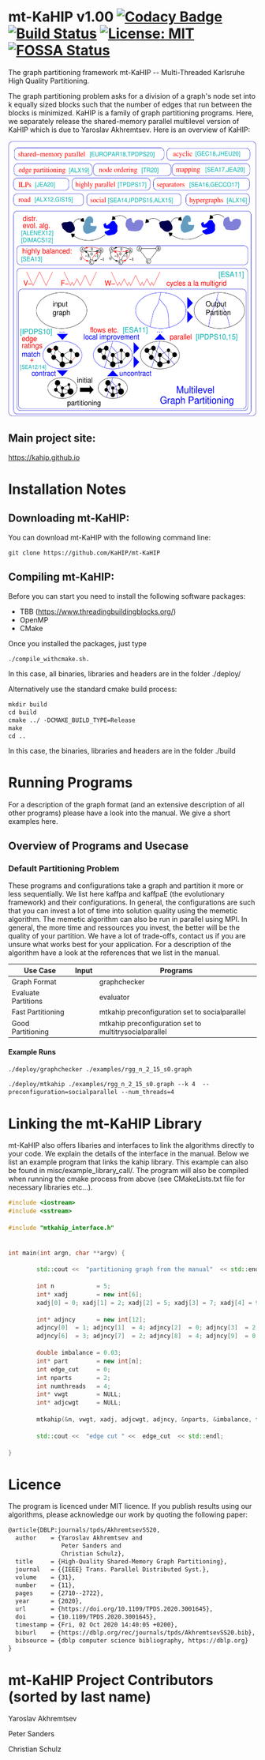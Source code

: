 mt-KaHIP v1.00  [![Codacy Badge](https://api.codacy.com/project/badge/Grade/b4dc07be37694dc4841beba6ba038c19)](https://app.codacy.com/manual/schulzchristian/KaHIP?utm_source=github.com&utm_medium=referral&utm_content=schulzchristian/KaHIP&utm_campaign=Badge_Grade_Dashboard)
[![Build Status](https://travis-ci.org/KaHIP/mt-KaHIP.svg?branch=main)](https://travis-ci.org//KaHIP/mt-KaHIP) 
[![License: MIT](https://img.shields.io/badge/License-MIT-yellow.svg)](https://opensource.org/licenses/MIT)
[![FOSSA Status](https://app.fossa.com/api/projects/git%2Bgithub.com%2FKaHIP%2Fmt-KaHIP.svg?type=shield)](https://app.fossa.com/projects/git%2Bgithub.com%2FKaHIP%2Fmt-KaHIP?ref=badge_shield)
=====

The graph partitioning framework mt-KaHIP -- Multi-Threaded Karlsruhe High Quality Partitioning.

The graph partitioning problem asks for a division of a graph's node set into k equally sized blocks such that the number of edges that run between the blocks is minimized. KaHIP is a family of graph partitioning programs. Here, we separately release the shared-memory parallel multilevel version of KaHIP which is due to Yaroslav Akhremtsev. Here is an overview of KaHIP:

<p align="center">
<img src="./img/MGPall_en_new.png"
  alt="framework overview"
  width="601" height="558">
</p>

## Main project site:
https://kahip.github.io

Installation Notes
=====
## Downloading mt-KaHIP: 
You can download mt-KaHIP with the following command line:

```console
git clone https://github.com/KaHIP/mt-KaHIP
```

## Compiling mt-KaHIP: 
Before you can start you need to install the following software packages:
- TBB (https://www.threadingbuildingblocks.org/) 
- OpenMP
- CMake

Once you installed the packages, just type 
```console
./compile_withcmake.sh. 
```
In this case, all binaries, libraries and headers are in the folder ./deploy/ 

Alternatively use the standard cmake build process:
```console 
mkdir build
cd build 
cmake ../ -DCMAKE_BUILD_TYPE=Release     
make 
cd ..
```
In this case, the binaries, libraries and headers are in the folder ./build

Running Programs
=====

For a description of the graph format (and an extensive description of all other programs) please have a look into the manual. We give a short examples here.

## Overview of Programs and Usecase

### Default Partitioning Problem  
These programs and configurations take a graph and partition it more or less sequentially. We list here kaffpa and kaffpaE (the evolutionary framework) and their configurations. In general, the configurations are such that you can invest a lot of time into solution quality using the memetic algorithm. The memetic algorithm can also be run in parallel using MPI. In general, the more time and ressources you invest, the better will be the quality of your partition. We have a lot of trade-offs, contact us if you are unsure what works best for your application. For a description of the algorithm have a look at the references that we list in the manual.

| Use Case | Input |  Programs |
| ------------ | -------- | -------- |
| Graph Format || graphchecker  |
| Evaluate Partitions || evaluator |
| Fast Partitioning |  | mtkahip preconfiguration set to socialparallel  |
| Good Partitioning |  | mtkahip preconfiguration set to multitrysocialparallel  |

#### Example Runs
```console
./deploy/graphchecker ./examples/rgg_n_2_15_s0.graph 
```

```console
./deploy/mtkahip ./examples/rgg_n_2_15_s0.graph --k 4  --preconfiguration=socialparallel --num_threads=4
```

Linking the mt-KaHIP Library 
=====
mt-KaHIP also offers libaries and interfaces to link the algorithms directly to your code. We explain the details of the interface in the manual. Below we list an example program that links the kahip library. This example can also  be found in misc/example_library_call/. The program will also be compiled when running the cmake process from above (see CMakeLists.txt file for necessary libraries etc...). 

```cpp
#include <iostream>
#include <sstream>

#include "mtkahip_interface.h"


int main(int argn, char **argv) {

        std::cout <<  "partitioning graph from the manual"  << std::endl;

        int n            = 5;
        int* xadj        = new int[6];
        xadj[0] = 0; xadj[1] = 2; xadj[2] = 5; xadj[3] = 7; xadj[4] = 9; xadj[5] = 12;

        int* adjncy      = new int[12];
        adjncy[0]  = 1; adjncy[1]  = 4; adjncy[2]  = 0; adjncy[3]  = 2; adjncy[4]  = 4; adjncy[5]  = 1; 
        adjncy[6]  = 3; adjncy[7]  = 2; adjncy[8]  = 4; adjncy[9]  = 0; adjncy[10] = 1; adjncy[11] = 3; 
        
        double imbalance = 0.03;
        int* part        = new int[n];
        int edge_cut     = 0;
        int nparts       = 2;
        int numthreads   = 4;
        int* vwgt        = NULL;
        int* adjcwgt     = NULL;

        mtkahip(&n, vwgt, xadj, adjcwgt, adjncy, &nparts, &imbalance, false, 0, FASTSOCIALMULTITRY_PARALLEL, numthreads, & edge_cut, part);

        std::cout <<  "edge cut " <<  edge_cut  << std::endl;
                
}
```

Licence
=====
The program is licenced under MIT licence.
If you publish results using our algorithms, please acknowledge our work by quoting the following paper:

```
@article{DBLP:journals/tpds/AkhremtsevSS20,
  author    = {Yaroslav Akhremtsev and
               Peter Sanders and
               Christian Schulz},
  title     = {High-Quality Shared-Memory Graph Partitioning},
  journal   = {{IEEE} Trans. Parallel Distributed Syst.},
  volume    = {31},
  number    = {11},
  pages     = {2710--2722},
  year      = {2020},
  url       = {https://doi.org/10.1109/TPDS.2020.3001645},
  doi       = {10.1109/TPDS.2020.3001645},
  timestamp = {Fri, 02 Oct 2020 14:40:05 +0200},
  biburl    = {https://dblp.org/rec/journals/tpds/AkhremtsevSS20.bib},
  bibsource = {dblp computer science bibliography, https://dblp.org}
}
```

mt-KaHIP Project Contributors (sorted by last name)
=====
Yaroslav Akhremtsev

Peter Sanders

Christian Schulz
